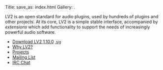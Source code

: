 Title:
save_as: index.html
Gallery: .

LV2 is an open standard for audio plugins, used by hundreds of plugins and
other projects.  At its core, LV2 is a simple stable interface, accompanied by
*extensions* which add functionality to support the needs of increasingly
powerful audio software.

<ul id="mainlist">
  <li><a href="http://lv2plug.in/spec/lv2-1.10.0.tar.bz2">Download LV2 1.10.0</a>
      <a href="http://lv2plug.in/spec/lv2-1.10.0.tar.bz2.sig"><small>.sig</small></a></li>
  <li><a href="pages/why-lv2.html">Why LV2?</a></li>
  <li><a href="pages/projects.html">Projects</a></li>
  <li><a href="http://lists.lv2plug.in/listinfo.cgi/devel-lv2plug.in">Mailing List</a></li>
  <li><a href="http://webchat.freenode.net/?channels=lv2">IRC Chat</a></li>
</ul>
